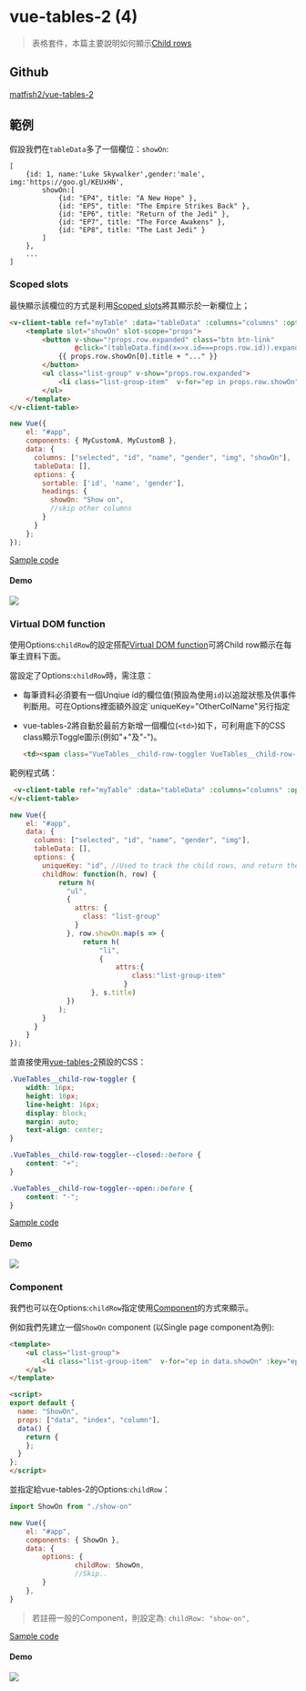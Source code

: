 # vue-tables-2 (4)

> 表格套件，本篇主要說明如何顯示[Child rows](https://github.com/matfish2/vue-tables-2#child-rows)

## Github

[matfish2/vue-tables-2](https://github.com/matfish2/vue-tables-2)


## 範例

假設我們在`tableData`多了一個欄位：`showOn`:

```
[
    {id: 1, name:'Luke Skywalker',gender:'male', img:'https://goo.gl/KEUxHN', 
        showOn:[
            {id: "EP4", title: "A New Hope" },
            {id: "EP5", title: "The Empire Strikes Back" },
            {id: "EP6", title: "Return of the Jedi" },
            {id: "EP7", title: "The Force Awakens" },
            {id: "EP8", title: "The Last Jedi" }
        ]
    },
    ...
]
```


### Scoped slots

最快顯示該欄位的方式是利用[Scoped slots](https://github.com/matfish2/vue-tables-2#scoped-slots)將其顯示於一新欄位上；

```html
<v-client-table ref="myTable" :data="tableData" :columns="columns" :options="options">
    <template slot="showOn" slot-scope="props">
        <button v-show="!props.row.expanded" class="btn btn-link" 
                @click="(tableData.find(x=>x.id===props.row.id)).expanded=true">
            {{ props.row.showOn[0].title + "..." }}
        </button>
        <ul class="list-group" v-show="props.row.expanded">
            <li class="list-group-item"  v-for="ep in props.row.showOn" :key="ep.id">{{ep.title}}</li>
        </ul>
    </template>
</v-client-table>
```

```javascript
new Vue({
    el: "#app",
    components: { MyCustomA, MyCustomB },
    data: {
      columns: ["selected", "id", "name", "gender", "img", "showOn"],
      tableData: [],
      options: {
        sortable: ['id', 'name', 'gender'],
        headings: {
          showOn: "Show on",
          //skip other columns
        }
      }
    };
});
```

[Sample code](https://github.com/KarateJB/eBooks/blob/master/Vue.js/23.%20vue-tables-2%20(4)/sample%20code/app/src/components/scoped-slot-demo.vue)

#### Demo

![](assets/demo1.gif)


### Virtual DOM function 

使用Options:`childRow`的設定搭配[Virtual DOM function](https://github.com/matfish2/vue-tables-2#virtual-dom-functions)可將Child row顯示在每筆主資料下面。

當設定了Options:`childRow`時，需注意：

* 每筆資料必須要有一個Unqiue id的欄位值(預設為使用`id`)以追蹤狀態及供事件判斷用。可在Options裡面額外設定`uniqueKey="OtherColName"另行指定
* vue-tables-2將自動於最前方新增一個欄位(`<td>`)如下，可利用底下的CSS class顯示Toggle圖示(例如"+"及"-")。

    ```html
    <td><span class="VueTables__child-row-toggler VueTables__child-row-toggler--closed"></span></td>
    ```

範例程式碼：

```html
 <v-client-table ref="myTable" :data="tableData" :columns="columns" :options="options">
</v-client-table>
```

```javascript
new Vue({
    el: "#app",
    data: {
      columns: ["selected", "id", "name", "gender", "img"],
      tableData: [],
      options: {
        uniqueKey: "id", //Used to track the child rows, and return the original row in row click event
        childRow: function(h, row) {
            return h(
              "ul",
              {
                attrs: {
                  class: "list-group"
                }
              }, row.showOn.map(s => {
                  return h(
                      "li", 
                      {
                          attrs:{
                              class:"list-group-item"
                            }
                    }, s.title)
              })
            );
        }
      }
    }
});
```


並直接使用[vue-tables-2](https://github.com/matfish2/vue-tables-2#child-rows)預設的CSS：

```css
.VueTables__child-row-toggler {
    width: 16px;
    height: 16px;
    line-height: 16px;
    display: block;
    margin: auto;
    text-align: center;
}

.VueTables__child-row-toggler--closed::before {
    content: "+";
}

.VueTables__child-row-toggler--open::before {
    content: "-";
}
```

[Sample code](https://github.com/KarateJB/eBooks/blob/master/Vue.js/23.%20vue-tables-2%20(4)/sample%20code/app/src/components/vdom-demo.vue)

#### Demo

![](assets/demo2.gif)




### Component

我們也可以在Options:`childRow`指定使用[Component](https://github.com/matfish2/vue-tables-2#vue-components)的方式來顯示。

例如我們先建立一個`ShowOn` component (以Single page component為例): 

```html
<template>
    <ul class="list-group">
        <li class="list-group-item"  v-for="ep in data.showOn" :key="ep.id">{{ep.title}}</li>
    </ul>
</template>

<script>
export default {
  name: "ShowOn",
  props: ["data", "index", "column"],
  data() {
    return {
    };
  }
};
</script>
```

並指定給vue-tables-2的Options:`childRow`：

```javascript
import ShowOn from "./show-on"

new Vue({
    el: "#app",
    components: { ShowOn },
    data: {
        options: {
                childRow: ShowOn,
                //Skip..
        }
    },
}
```

> 若註冊一般的Component，則設定為: `childRow: "show-on",`


[Sample code](https://github.com/KarateJB/eBooks/blob/master/Vue.js/23.%20vue-tables-2%20(4)/sample%20code/app/src/components/component-demo.vue)

#### Demo

![](assets/demo3.gif)
